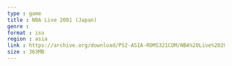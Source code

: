 ```yaml
---
type : game
title : NBA Live 2001 (Japan)
genre : 
format : iso
region : asia
link : https://archive.org/download/PS2-ASIA-ROMS321COM/NBA%20Live%202001%20%28Japan%29.7z
size : 363MB
---
```

